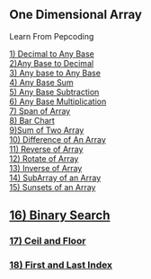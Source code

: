 ## One Dimensional Array

Learn From Pepcoding


[1) Decimal to Any Base]()<br/>
[2)Any Base to Decimal]()</br>
[3) Any base to Any Base]()</br>
[4) Any Base Sum]()</br>
[5) Any Base Subtraction]()</br>
[6) Any Base Multiplication]()</br>
[7) Span of Array]()</br>
[8) Bar Chart]()</br>
[9)Sum of Two Array]()</br>
[10) Difference of An Array]()</br>
[11) Reverse of Array]()</br>
[12) Rotate of Array]()</br>
[13) Inverse of Array]()</br>
[14) SubArray of an Array ]()</br>
[15) Sunsets of an Array]()</br>
## [16) Binary Search]()</br>
### [17) Ceil and Floor]()</br>
### [18) First and Last Index]()
